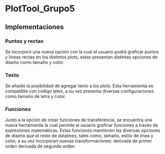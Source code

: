 # PlotTool_Grupo5 

## Implementaciones
### Puntos y rectas

Se incorporó una nueva opción con la cual el usuario podrá graficar puntos y líneas rectas en los distintos plots, estas presentan distintas opciones de diseño como tamaño y color.

### Texto

Se añadió la posibilidad de agregar texto a los plots. Esta herramienta es compatible con código latex, a su vez presenta diversas configuraciones como tamaño de letra y color.

### Funciones

Junto a la opción de crear funciones de transferencia, se encuentra una nueva herramienta la cual permite al usuario graficar funciones a través de expresiones matemáticas. Estas funciones mantienen las diversas opciones de diseño que el resto de datalines, tales como, tamaño, estilo de línea y color, a su vez incorporan nuevas transformaciones:
derivada de primer orden
derivada de segundo orden
